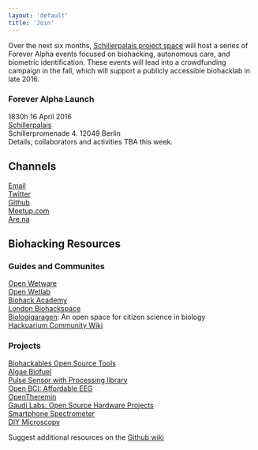 ```yaml
---
layout: 'default'
title: 'Join'
---
```


Over the next six months, [Schillerpalais project space](http://www.top-ev.de/schillerpalais/) will host a series of Forever Alpha events focused on biohacking, autonomous care, and biometric identification. These events will lead into a crowdfunding campaign in the fall, which will support a publicly accessible biohacklab in late 2016.


### Forever Alpha Launch ###
1830h 16 April 2016  
[Schillerpalais](https://www.openstreetmap.org/node/3043349524)  
Schillerpromenade 4. 12049 Berlin  
Details, collaborators and activities TBA this week.  

## Channels ##
[Email](mailto:join@foreveralpha.club)  
[Twitter](//twitter.com/@foreveralphalab)  
[Github](//github.com/foreveralpha)  
[Meetup.com](//www.meetup.com/Forever-Alpha­/)  
[Are.na](//www.are.na/kei-kreutler/forever-alpha)  


## Biohacking Resources ##

### Guides and Communites ###
[Open Wetware](http://openwetware.org/wiki/Main_Page)  
[Open Wetlab](http://waag.org/en/lab/open-wetlab)  
[Biohack Academy](http://biohackacademy.github.io/)  
[London Biohackspace](https://wiki.london.hackspace.org.uk/view/Lab)  
[Biologigaragen](http://biologigaragen.org/): An open space for citizen science in biology  
[Hackuarium Community Wiki](http://wiki.hackuarium.ch/w/Main_Page)

### Projects ###

[Biohackables Open Source Tools](http://biohackables.org/open-source-tools/)  
[Algae Biofuel](http://biohackables.org/project/a-bio/)  
[Pulse Sensor with Processing library](http://biohackables.org/project/pulse-sensor/)  
[Open BCI: Affordable EEG](http://biohackables.org/project/project-1/)  
[OpenTheremin](http://www.gaudi.ch/OpenTheremin/)  
[Gaudi Labs: Open Source Hardware Projects](http://www.gaudi.ch/GaudiLabs/?page_id=19)  
[Smartphone Spectrometer](https://publiclab.org/wiki/smartphone-spectrometer)  
[DIY Microscopy](http://hackteria.org/wiki/index.php/DIY_microscopy)  

Suggest additional resources on the [Github wiki](https://github.com/foreveralpha/resources/wiki)